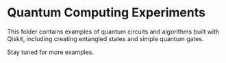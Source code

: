 # Quantum Computing Experiments

This folder contains examples of quantum circuits and algorithms built with Qiskit, including creating entangled states and simple quantum gates.

Stay tuned for more examples.
